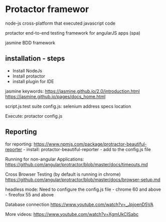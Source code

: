 # Protactor framewor

node-js
	cross-platform that executed javascript code

protactor
	end-to-end testing framework for angularJS apps (spa)

jasmine
	BDD framework


installation - steps
---------------------

* Install NodeJs
* Install protactor
* install plugin for IDE

	 



jasmine keywords:
https://jasmine.github.io/2.0/introduction.html
https://jasmine.github.io/pages/docs_home.html


script.js:test suite
config.js: selenium address
		        specs location

Execute:
protactor config.js 

Reporting
---------------------
for reporting: https://www.npmjs.com/package/protractor-beautiful-reporter
	- install: protactor-beautiful-reporter
	- add to the config.js file


Running for non-angular Applications:
https://github.com/angular/protractor/blob/master/docs/timeouts.md

Cross Browser Testing (by default is running in chrome)
https://github.com/angular/protractor/blob/master/docs/browser-setup.md


headless mode: Need to configure the config.js file
	- chrome 60 and above
	- fireofox 55 and above


Database connection 
https://www.youtube.com/watch?v=_JpjoenD5VA

More videos:
https://www.youtube.com/watch?v=XgmUkCISabc
